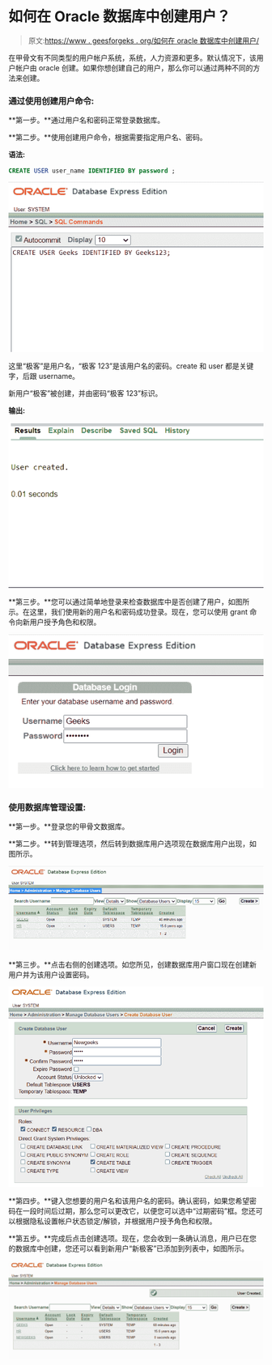 # 如何在 Oracle 数据库中创建用户？

> 原文:[https://www . geesforgeks . org/如何在 oracle 数据库中创建用户/](https://www.geeksforgeeks.org/how-to-create-user-in-oracle-database/)

在甲骨文有不同类型的用户帐户系统，系统，人力资源和更多。默认情况下，该用户帐户由 oracle 创建。如果你想创建自己的用户，那么你可以通过两种不同的方法来创建。

### **通过使用创建用户命令:**

**第一步。**通过用户名和密码正常登录数据库。

**第二步。**使用创建用户命令，根据需要指定用户名、密码。

**语法:**

```sql
CREATE USER user_name IDENTIFIED BY password ;
```

![](img/6bb2a57fcd8deb09682473725ce6c2dc.png)

这里“极客”是用户名，“极客 123”是该用户名的密码。create 和 user 都是关键字，后跟 username。

新用户“极客”被创建，并由密码“极客 123”标识。

**输出:**

![](img/39ec761dd247036d00fc2d55ac6970f8.png)

**第三步。**您可以通过简单地登录来检查数据库中是否创建了用户，如图所示。在这里，我们使用新的用户名和密码成功登录。现在，您可以使用 grant 命令向新用户授予角色和权限。

![](img/12e875d5c86c183f7924b32f07719938.png)

### **使用数据库管理设置:**

**第一步。**登录您的甲骨文数据库。

**第二步。**转到管理选项，然后转到数据库用户选项现在数据库用户出现，如图所示。

![](img/53137d8aa5a58dbe5fc10c64d4400026.png)

**第三步。**点击右侧的创建选项。如您所见，创建数据库用户窗口现在创建新用户并为该用户设置密码。

![](img/71e57664acbcbe11411f5b2e170022db.png)

**第四步。**键入您想要的用户名和该用户名的密码。确认密码，如果您希望密码在一段时间后过期，那么您可以更改它，以便您可以选中“过期密码”框。您还可以根据隐私设置帐户状态锁定/解锁，并根据用户授予角色和权限。

**第五步。**完成后点击创建选项。现在，您会收到一条确认消息，用户已在您的数据库中创建，您还可以看到新用户“新极客”已添加到列表中，如图所示。

![](img/14322d08b5ccbc9f1be226c45ac5eee1.png)